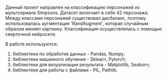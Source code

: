 Данный проект направлен на классификацию персонажей из мультсериала Simpsons. Датасет включает в себя 42 персонажа. Между классами персонажей существовал дисбаланс, поэтому использовалась аугментация 'RandAugment', которая случайным образом меняет картинку. Классификация осуществлялась с помощью сверточной нейросети.

В работе используются:

1) библиотеки по обработке данных - Pandas, Numpy;
2) библиотеки машинного обучения - Sklearn, Pytorch;
3) библиотеки для визуализации результата - Matplotlib, Seaborn;
4) библиотеки для работы с файлами - PIL, Pathlib.
